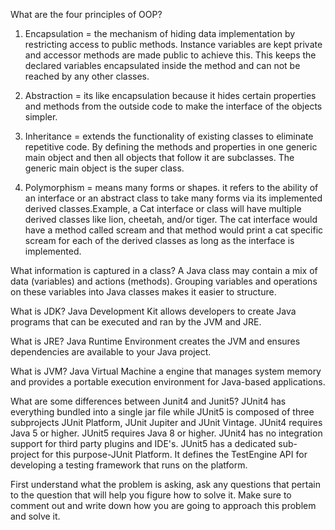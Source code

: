 What are the four principles of OOP?
1. Encapsulation = the mechanism of hiding data implementation by restricting access to public methods.
   Instance variables are kept private and accessor methods are made public to achieve this. 
   This keeps the declared variables encapsulated inside the method and can not be reached by any other
   classes.
   
2. Abstraction = its like encapsulation because it hides certain properties and methods from the outside
   code to make the interface of the objects simpler.
   
3. Inheritance = extends the functionality of existing classes to eliminate repetitive code. By defining the methods and 
   properties in one generic main object and then all objects that follow it are subclasses. The
   generic main object is the super class.
   
4. Polymorphism = means many forms or shapes. it refers to the ability of an interface or an abstract class
   to take many forms via its implemented derived classes.Example, a Cat interface or class will have multiple 
   derived classes like lion, cheetah, and/or tiger. The cat interface would have a method
   called scream and that method would print a cat specific scream for each of the derived classes as long as 
   the interface is implemented.
   
What information is captured in a class?
   A Java class may contain a mix of data (variables) and actions (methods). Grouping variables and operations
   on these variables into Java classes makes it easier to structure.
   
What is JDK?
   Java Development Kit allows developers to create Java programs that can be executed and ran 
   by the JVM and JRE.
   
What is JRE?
   Java Runtime Environment creates the JVM and ensures dependencies are available to your Java
   project.
   
What is JVM?
   Java Virtual Machine a engine that manages system memory and provides a portable execution environment for
   Java-based applications.
   
What are some differences between Junit4 and Junit5?
   JUnit4 has everything bundled into a single jar file while JUnit5 is composed of three subprojects
   JUnit Platform, JUnit Jupiter and JUnit Vintage.
   JUnit4 requires Java 5 or higher.
   JUnit5 requires Java 8 or higher.
   JUnit4 has no integration support for third party plugins and IDE's.
   JUnit5 has a dedicated sub-project for this purpose-JUnit Platform. It defines the 
   TestEngine API for developing a testing framework that runs on the platform.
   
   First understand what the problem is asking, ask any questions that pertain to the question that will help you figure how to solve it.
   Make sure to comment out and write down how you are going to approach this problem and solve it.
   
